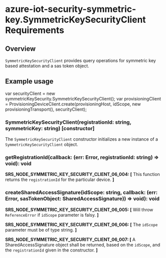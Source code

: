 # azure-iot-security-symmetric-key.SymmetricKeySecurityClient Requirements

## Overview
`SymmetricKeySecurityClient` provides query operations for symmetric key based attestation and a sas token object.

## Example usage

var securityClient = new symmetricKeySecurity.SymmetricKeySecurityClient();
var provisioningClient = ProvisioningDeviceClient.create(provisioningHost, idScope, new provisioningTransport(), securityClient);

### SymmetricKeySecurityClient(registrationId: string, symmetricKey: string) [constructor]

The `SymmetricKeySecurityClient` constructor initializes a new instance of a `SymmetricKeySecurityClient` object.

### getRegistrationId(callback: (err: Error, registrationId: string) => void): void

**SRS_NODE_SYMMETRIC_KEY_SECURITY_CLIENT_06_004: [** This function returns the `registrationId` for the particular device. **]**

### createSharedAccessSignature(idScope: string, callback: (err: Error, sasTokenObject: SharedAccessSignature)) => void): void

**SRS_NODE_SYMMETRIC_KEY_SECURITY_CLIENT_06_005: [** Will throw `ReferenceError` if `idScope` parameter is falsy. **]**

**SRS_NODE_SYMMETRIC_KEY_SECURITY_CLIENT_06_006: [** The `idScope` parameter must be of type string. **]**

**SRS_NODE_SYMMETRIC_KEY_SECURITY_CLIENT_06_007: [** A SharedAccessSignature object shall be returned, based on the `idScope`, and the `registrationId` given in the constructor. **]**
